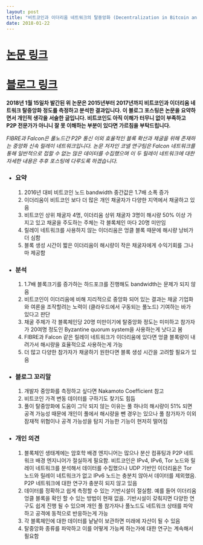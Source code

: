 ```yaml
---
layout: post
title: "비트코인과 이더리움 네트워크의 탈중앙화 (Decentralization in Bitcoin and Ethereum Networks) 논문 요약"
date: 2018-01-22
---
```


# [논문 링크](https://arxiv.org/pdf/1801.03998.pdf)
# [블로그 링크](http://hackingdistributed.com/2018/01/15/decentralization-bitcoin-ethereum/)

**2018년 1월 15일차 발간된 위 논문은 2015년부터 2017년까지 비트코인과 이더리움 네트워크 탈중앙화 정도를 측정하고 분석한 결과입니다. 이 블로그 포스팅은 논문을 요약하면서 개인적 생각을 서술한 글입니다. 비트코인도 아직 이해가 터무니 없이 부족하고 P2P 전문가가 아니니 잘 못 이해하는 부분이 있다면 가르침을 부탁드립니다.**

*FIBRE과 Falcon은 풀노드간 P2P 통신 이외 효율적인 블록 확산과 채굴을 위해 존재하는 중앙화 신속 릴레이 네트워크입니다. 논문 저자인 코넬 연구팀은 Falcon 네트워크를 통해 일반적으로 접할 수 없는 많은 데이터를 수집했으며 이 두 릴레이 네트워크에 대한 자세한 내용은 추후 포스팅에 다루도록 하겠습니다.*

- ### 요약
  1. 2016년 대비 비트코인 노드 bandwidth 중간값은 1.7배 소폭 증가
  2. 이더리움이 비트코인 보다 더 많은 개인 채굴자가 다양한 지역에서 채굴하고 있음
  3. 비트코인 상위 채굴자 4명, 이더리움 상위 채굴자 3명이 해시량 50% 이상 가지고 있고 채굴을 주도하는 주체는 각 블록체인 마다 20명 미만임
  4. 릴레이 네트워크를 사용하지 않는 이더리움은 엉클 블록 때문에 해시량 낭비가 더 심함
  5. 블록 생성 시간이 짧은 이더리움이 해시량이 작은 채굴자에게 수익기회를 그나마 제공함
  
- ### 분석
  1. 1.7배 블록크기를 증가하는 하드포크를 진행해도 bandwidth는 문제가 되지 않음
  2. 비트코인이 이더리움에 비해 지리적으로 중앙화 되어 있는 결과는 채굴 기업화와 여론을 조작할려는 노력이 (클라우드에서 구동되는 풀노드) 기여하는 바가 있다고 판단
  3. 채굴 주체가 각 블록체인당 20명 미만이기에 탈중앙화 정도는 미미하고 참가자가 20여명 정도인 Byzantine quorum system을 사용하는게 낫다고 봄
  4. FIBRE과 Falcon 같은 릴레이 네트워크가 이더리움에 있다면 엉클 블록량이 내려가서 해시량을 효율적으로 사용하는게 가능
  5. 더 많고 다양한 참가자가 채굴하기 원한다면 블록 생성 시간을 고려할 필요가 있음
  
- ### 블로그 꼬리말
  1. 개발자 중앙화를 측정하고 싶다면 Nakamoto Coefficient 참고
  2. 비트코인 가격 변동 데이터를 구하기도 찾기도 힘듬
  3. 풀이 탈중앙화에 도움이 그닥 되지 않는 이유는 풀 하나의 해시량이 51% 되면 공격 가능성 때문에 개인이 풀에서 해시량을 뺀 경우는 있으나 풀 참가자가 이외 잠재적 위협이나 공격 가능성을 탐지 가능한 기능이 현저히 떨어짐
  
- ### 개인 의견
  1. 블록체인 생태계에는 암호학 배경 엔지니어는 많으나 분산 컴퓨팅과 P2P 네트워크 배경 엔지니어가 절실하게 필요함. 비트코인은 IPv4, IPv6, Tor 노드와 릴레이 네트워크를 분석해서 데이터를 수집했으나 UDP 기반인 이더리움은 Tor 노드와 릴레이 네트워크가 없고 IPv6 노드는 충분치 않아서 데이터를 제외했음. P2P 네트워크에 대한 연구가 충분히 되지 않고 있음
  2. 데이터를 정확하고 쉽게 측정할 수 있는 기반시설이 절실함. 예를 들어 이더리움 엉클 블록을 확인 할 수 있는 방법이 현재 없음. 기반시설이 갖춰지면 다양한 연구도 쉽게 진행 될 수 있으며 개인 풀 참가자나 풀노드도 네트워크 상태를 파악하고 공격에 동적으로 반응하는게 가능
  3. 각 블록체인에 대한 데이터를 낱낱이 보관하면 미래에 자산이 될 수 있음
  4. 탈중앙화 종류를 파악하고 이를 어떻게 가능케 하는가에 대한 연구는 계속해서 필요함
